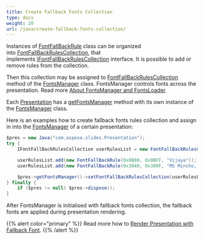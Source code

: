 ```yaml
---
title: Create Fallback Fonts Collection
type: docs
weight: 20
url: /java/create-fallback-fonts-collection/
---
```


Instances of [FontFallBackRule](https://apireference.aspose.com/slides/java/com.aspose.slides/FontFallBackRule) class can be organized into [FontFallBackRulesCollection](https://apireference.aspose.com/slides/java/com.aspose.slides/FontFallBackRulesCollection), that implements [IFontFallBackRulesCollection](https://apireference.aspose.com/slides/java/com.aspose.slides/IFontFallBackRulesCollection) interface. It is possible to add or remove rules from the collection.

Then this collection may be assigned to [FontFallBackRulesCollection](https://apireference.aspose.com/slides/java/com.aspose.slides/FontFallBackRulesCollection) method of the [FontsManager](https://apireference.aspose.com/slides/java/com.aspose.slides/FontsManager) class. FontsManager controls fonts across the presentation. Read more [About FontsManager and FontsLoader](/slides/java/about-fontsmanager-and-fontsloader/).

Each [Presentation](https://apireference.aspose.com/slides/java/com.aspose.slides/Presentation) has a [getFontsManager](https://apireference.aspose.com/slides/java/com.aspose.slides/Presentation#getFontsManager--) method with its own instance of the [FontsManager](https://apireference.aspose.com/slides/java/com.aspose.slides/FontsManager) class.

Here is an examples how to create fallback fonts rules collection and assign in into the [FontsManager](https://apireference.aspose.com/slides/java/com.aspose.slides/Presentation#getFontsManager--) of a certain presentation:  

```java
$pres = new Java("com.aspose.slides.Presentation");
try {
    IFontFallBackRulesCollection userRulesList = new FontFallBackRulesCollection();

    userRulesList.add(new FontFallBackRule(0x0B80, 0x0BFF, "Vijaya"));
    userRulesList.add(new FontFallBackRule(0x3040, 0x309F, "MS Mincho, MS Gothic"));

    $pres->getFontsManager()->setFontFallBackRulesCollection(userRulesList);
} finally {
    if ($pres != null) $pres->dispose();
}
```

After FontsManager is initialised with fallback fonts collection, the fallback fonts are applied during presentation rendering.

{{% alert color="primary" %}} 
Read more how to [Render Presentation with Fallback Font](/slides/java/render-presentation-with-fallback-font/).
{{% /alert %}}